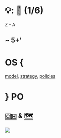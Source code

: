 # 💡: 🏢 (1/6)

Z - A 

~ 5+'
--
# OS { 
[model](https://github.com/digital-sustainability/module-eoss-ospo101/blob/main/module2/README.md#section-introducing-open-source-business-models), [strategy](https://github.com/digital-sustainability/module-eoss-ospo101/blob/main/module2/README.md#section-developing-an-open-source-strategy), [policies](https://github.com/digital-sustainability/module-eoss-ospo101/blob/main/module2/README.md#section-developing-open-source-policies)
# } PO

[🇨🇭](https://ossbenchmark.com/institutions) & [🗺️](https://landscape.todogroup.org)
--
![](https://upload.wikimedia.org/wikipedia/commons/thumb/a/ac/Zalando-Logo.svg/640px-Zalando-Logo.svg.png)
